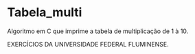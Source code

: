# Tabela_multi
Algoritmo em C que imprime a tabela de multiplicação de 1 à 10.

EXERCÍCIOS DA UNIVERSIDADE FEDERAL FLUMINENSE.

